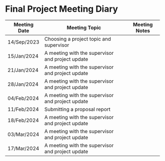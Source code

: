# Final Project Meeting Diary

| Meeting Date | Meeting Topic                                      | Meeting Notes |
|--------------|----------------------------------------------------|---------------|
| 14/Sep/2023  | Choosing a project topic and supervisor            |               |
| 15/Jan/2024  | A meeting with the supervisor and project update   |               |
| 21/Jan/2024  | A meeting with the supervisor and project update   |               |
| 28/Jan/2024  | A meeting with the supervisor and project update   |               |
| 04/Feb/2024  | A meeting with the supervisor and project update   |               |
| 11/Feb/2024  | Submitting a proposal report                       |               |
| 18/Feb/2024  | A meeting with the supervisor and project update   |               |
| 03/Mar/2024  | A meeting with the supervisor and project update   |               |
| 17/Mar/2024  | A meeting with the supervisor and project update   |               |
